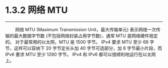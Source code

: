 # 1.3.2 网络 MTU
***

&emsp;&emsp;
网络 MTU (Maximum Transmission Unit，最大传输单元) 表示网络一次传输的最大数据字节数 (不包括网络封装占用字节数)，通常 MTU 是网络硬件规定的。
对于最常用的以太网，MTU 是 1500 字节。
IPv4 要求 MTU 至少 68 字节，这样可以容纳下 20 字节定长头加 40 字节可选部分，加 8 字节最小片段，而 IPv6 要求 MTU 至少 1280 字节。
IPv4 和 IPv6 都可以很顺利地运行在以太网上。